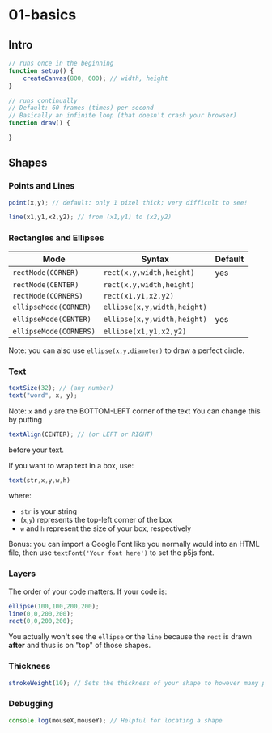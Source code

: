 # 01-basics

## Intro
```js
// runs once in the beginning
function setup() {
    createCanvas(800, 600); // width, height
}

// runs continually
// Default: 60 frames (times) per second
// Basically an infinite loop (that doesn't crash your browser)
function draw() {

}
```

## Shapes

### Points and Lines

```js
point(x,y); // default: only 1 pixel thick; very difficult to see!

line(x1,y1,x2,y2); // from (x1,y1) to (x2,y2)
```

### Rectangles and Ellipses

| Mode | Syntax | Default |
| --- | --- | --- |
| `rectMode(CORNER)` | `rect(x,y,width,height)` | yes |
| `rectMode(CENTER)` | `rect(x,y,width,height)` |  |
| `rectMode(CORNERS)` | `rect(x1,y1,x2,y2)` |  |
| `ellipseMode(CORNER)` | `ellipse(x,y,width,height)` |  |
| `ellipseMode(CENTER)` | `ellipse(x,y,width,height)` | yes |
| `ellipseMode(CORNERS)` | `ellipse(x1,y1,x2,y2)` |  |

Note: you can also use `ellipse(x,y,diameter)` to draw a perfect circle.

### Text

```js
textSize(32); // (any number)             
text("word", x, y);
```
Note: `x` and `y` are the BOTTOM-LEFT corner of the text
You can change this by putting 
```js
textAlign(CENTER); // (or LEFT or RIGHT)
```
before your text.

If you want to wrap text in a box, use:
```js
text(str,x,y,w,h)
```
where:
* `str` is your string
* (`x`,`y`) represents the top-left corner of the box
* `w` and `h` represent the size of your box, respectively

Bonus: you can import a Google Font like you normally would into an HTML file, then use `textFont('Your font here')` to set the p5js font.

### Layers

The order of your code matters. If your code is:
```js
ellipse(100,100,200,200);
line(0,0,200,200);
rect(0,0,200,200);
```
You actually won't see the `ellipse` or the `line` because the `rect` is drawn **after** and thus is on "top" of those shapes.

### Thickness

```js
strokeWeight(10); // Sets the thickness of your shape to however many pixels you want
```

### Debugging

```js
console.log(mouseX,mouseY); // Helpful for locating a shape
```